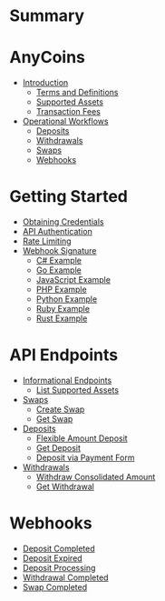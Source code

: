 # Summary

# AnyCoins

- [Introduction]()
  - [Terms and Definitions](./terms-and-definitions.md)
  - [Supported Assets](./supported-assets.md)
  - [Transaction Fees]()
- [Operational Workflows]()
  - [Deposits](./deposits.md)
  - [Withdrawals](./withdrawals.md)
  - [Swaps](./swaps.md)
  - [Webhooks](./webhooks.md)

# Getting Started

- [Obtaining Credentials](./developer/api/obtaining-credentials.md)
- [API Authentication](./developer/api/authentication.md)
- [Rate Limiting](./developer/api/rate-limiting.md)
- [Webhook Signature](./developer/webhooks/signature.md)
    - [C# Example](./developer/webhooks/signature/csharp.md)
    - [Go Example](./developer/webhooks/signature/go.md)
    - [JavaScript Example](./developer/webhooks/signature/javascript.md)
    - [PHP Example](./developer/webhooks/signature/php.md)
    - [Python Example](./developer/webhooks/signature/python.md)
    - [Ruby Example](./developer/webhooks/signature/ruby.md)
    - [Rust Example](./developer/webhooks/signature/rust.md)

# API Endpoints

- [Informational Endpoints]()
  - [List Supported Assets](./developer/info/list-supported-assets.md)
- [Swaps]()
  - [Create Swap](./developer/swaps/create.md)
  - [Get Swap](./developer/swaps/get.md)
- [Deposits]()
  - [Flexible Amount Deposit](./developer/deposits/flexible.md)
  - [Get Deposit](./developer/deposits/get.md)
  - [Deposit via Payment Form]()
- [Withdrawals]()
  - [Withdraw Consolidated Amount]()
  - [Get Withdrawal]()

# Webhooks

- [Deposit Completed](./developer/webhooks/events/deposit-completed.md)
- [Deposit Expired](./developer/webhooks/events/deposit-expired.md)
- [Deposit Processing](./developer/webhooks/events/deposit-processing.md)
- [Withdrawal Completed]()
- [Swap Completed](./developer/webhooks/events/swap-completed.md)
